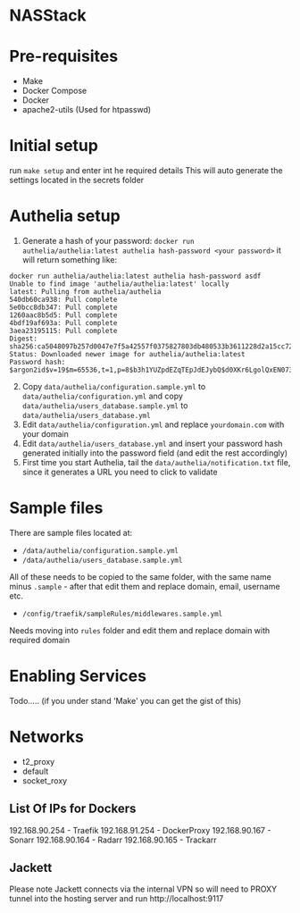 # NASStack

# Pre-requisites

- Make
- Docker Compose
- Docker
- apache2-utils (Used for htpasswd)

# Initial setup

run `make setup` and enter int he required details
This will auto generate the settings located in the secrets folder

# Authelia setup
1. Generate a hash of your password: `docker run authelia/authelia:latest authelia hash-password <your password>` it will return something like:
```
docker run authelia/authelia:latest authelia hash-password asdf
Unable to find image 'authelia/authelia:latest' locally
latest: Pulling from authelia/authelia
540db60ca938: Pull complete
5e0bcc8db347: Pull complete
1260aac8b5d5: Pull complete
4bdf19af693a: Pull complete
3aea23195115: Pull complete
Digest: sha256:ca5048097b257d0047e7f5a42557f0375827803db480533b3611228d2a15cc72
Status: Downloaded newer image for authelia/authelia:latest
Password hash: $argon2id$v=19$m=65536,t=1,p=8$b3h1YUZpdEZqTEpJdEJybQ$d0XKr6LgolQxEN073S/x7iRXZUKMtoIHI6GoBj9Y3JI
```
2. Copy `data/authelia/configuration.sample.yml` to `data/authelia/configuration.yml` and copy `data/authelia/users_database.sample.yml` to `data/authelia/users_database.yml`
3. Edit `data/authelia/configuration.yml` and replace `yourdomain.com` with your domain
4. Edit `data/authelia/users_database.yml` and insert your password hash generated initially into the password field (and edit the rest accordingly)
5. First time you start Authelia, tail the `data/authelia/notification.txt` file, since it generates a URL you need to click to validate

# Sample files
There are sample files located at:
- `/data/authelia/configuration.sample.yml`
- `/data/authelia/users_database.sample.yml`

All of these needs to be copied to the same folder, with the same name minus `.sample` - after that edit them and replace domain, email, username etc.

- `/config/traefik/sampleRules/middlewares.sample.yml`

Needs moving into `rules` folder and edit them and replace domain with required domain

# Enabling Services

Todo..... (if you under stand 'Make' you can get the gist of this)

# Networks

- t2_proxy
- default
- socket_roxy


## List Of IPs for Dockers

192.168.90.254 - Traefik
192.168.91.254 - DockerProxy
192.168.90.167 - Sonarr
192.168.90.164 - Radarr
192.168.90.165 - Trackarr

## Jackett

Please note Jackett connects via the internal VPN so will need to PROXY tunnel into the hosting server and run http://localhost:9117
